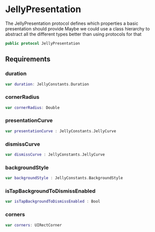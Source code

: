 # JellyPresentation

The JellyPresentation protocol defines which properties a basic presentation should provide
Maybe we could use a class hierarchy to abstract all the different types better than using protocols for that

``` swift
public protocol JellyPresentation 
```

## Requirements

### duration

``` swift
var duration: JellyConstants.Duration 
```

### cornerRadius

``` swift
var cornerRadius: Double 
```

### presentationCurve

``` swift
var presentationCurve : JellyConstants.JellyCurve 
```

### dismissCurve

``` swift
var dismissCurve : JellyConstants.JellyCurve 
```

### backgroundStyle

``` swift
var backgroundStyle : JellyConstants.BackgroundStyle 
```

### isTapBackgroundToDismissEnabled

``` swift
var isTapBackgroundToDismissEnabled : Bool 
```

### corners

``` swift
var corners: UIRectCorner 
```
